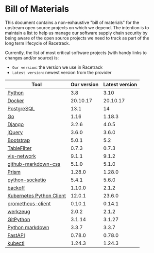 # Bill of Materials
This document contains a non-exhaustive "bill of materials" for the upstream
open source projects on which we depend. The intention is to maintain a list to
help us manage our software supply chain security by being aware of the open
source projects we need to track as part of the long term lifecycle of
Racetrack.

Currently, the list of most critical software projects (with handy links to
changes and/or source) is:

- `Our version`: the version we use in Racetrack
- `Latest version`: newest version from the provider

| Tool                                                                | Our version | Latest version |
| ------------------------------------------------------------------- | ------------| ---------------|
| [Python](https://www.python.org/downloads/)                         | 3.8         | 3.10           |
| [Docker](https://docs.docker.com/engine/release-notes/)             | 20.10.17    | 20.10.17       |
| [PostgreSQL](https://www.postgresql.org/docs/release/)              | 13.1        | 14             |
| [Go](https://go.dev/)                                               | 1.16        | 1.18.3         |
| [Django](https://pypi.org/project/Django)                           | 3.2.6       | 4.0.5          |
| [jQuery](https://github.com/jquery/jquery/releases)                 | 3.6.0       | 3.6.0          |
| [Bootstrap](https://getbootstrap.com/docs/versions/)                | 5.0.1       | 5.2            |
| [TableFilter](https://github.com/koalyptus/TableFilter/releases)    | 0.7.3       | 0.7.3          |
| [vis-network](https://visjs.github.io/vis-network/docs/network)     | 9.1.1       | 9.1.2          |
| [github-markdown-css](https://github.com/sindresorhus/github-markdown-css) | 5.1.0 | 5.1.0 |
| [Prism](https://github.com/PrismJS/prism/)                          | 1.28.0 | 1.28.0 |
| [python-socketio](https://pypi.org/project/python-socketio/)        | 5.4.1 | 5.6.0 |
| [backoff](https://pypi.org/project/backoff/)                        | 1.10.0 | 2.1.2 |
| [Kubernetes Python Client](https://pypi.org/project/kubernetes/) | 12.0.1 | 23.6.0 |
| [prometheus-client](https://pypi.org/project/prometheus-client/) | 0.10.1 | 0.14.1 |
| [werkzeug](https://pypi.org/project/Werkzeug/) | 2.0.2 | 2.1.2 |
| [GitPython](https://pypi.org/project/GitPython/) | 3.1.14 | 3.1.27 |
| [Python markdown](https://pypi.org/project/Markdown/) | 3.3.7 | 3.3.7 |
| [FastAPI](https://github.com/tiangolo/fastapi) | 0.78.0 | 0.78.0 |
| [kubectl](https://github.com/kubernetes/kubectl) | 1.24.3 | 1.24.3 |
